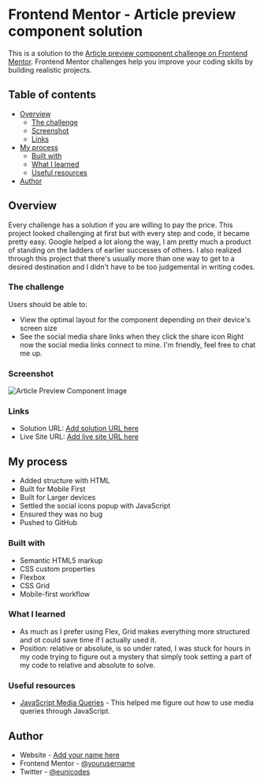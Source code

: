 # Frontend Mentor - Article preview component solution

This is a solution to the [Article preview component challenge on Frontend Mentor](https://www.frontendmentor.io/challenges/article-preview-component-dYBN_pYFT). Frontend Mentor challenges help you improve your coding skills by building realistic projects. 

## Table of contents

- [Overview](#overview)
  - [The challenge](#the-challenge)
  - [Screenshot](#screenshot)
  - [Links](#links)
- [My process](#my-process)
  - [Built with](#built-with)
  - [What I learned](#what-i-learned)
  - [Useful resources](#useful-resources)
- [Author](#author)



## Overview
Every challenge has a solution if you are willing to pay the price. This project looked challenging at first but with every step and code, it became pretty easy. Google helped a lot along the way, I am pretty much a product of standing on the ladders of earlier successes of others.
I also realized through this project that there's usually more than one way to get to a desired destination and I didn't have to be too judgemental in writing codes.
### The challenge

Users should be able to:

- View the optimal layout for the component depending on their device's screen size
- See the social media share links when they click the share icon
Right now the social media links connect to mine. I'm friendly, feel free to chat me up.

### Screenshot

![Article Preview Component Image]([./screenshot.jpg](https://github.com/Igho-Okeoghene/article-preview-component/blob/main/images/drawers.jpg?raw=true))

### Links

- Solution URL: [Add solution URL here](https://your-solution-url.com)
- Live Site URL: [Add live site URL here](https://your-live-site-url.com)

## My process
- Added structure with HTML
- Built for Mobile First
- Built for Larger devices 
- Settled the social icons popup with JavaScript
- Ensured they was no bug
- Pushed to GitHub

### Built with

- Semantic HTML5 markup
- CSS custom properties
- Flexbox
- CSS Grid
- Mobile-first workflow



### What I learned

- As much as I prefer using Flex, Grid makes everything more structured and ot could save time if I actually used it.
- Position: relative or absolute, is so under rated, I was stuck for hours in my code trying to figure out a mystery that simply took setting a part of my code to  relative and absolute to solve.


### Useful resources

- [JavaScript Media Queries](https://css-tricks.com/working-with-javascript-media-queries/) - This helped me figure out how to use media queries through JavaScript.

## Author

- Website - [Add your name here](https://www.your-site.com)
- Frontend Mentor - [@yourusername](https://www.frontendmentor.io/profile/yourusername)
- Twitter - [@eunicodes](https://www.twitter.com/yourusername)

